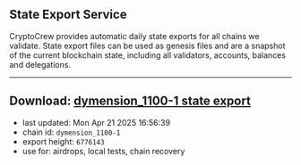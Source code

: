 ## State Export Service
CryptoCrew provides automatic daily state exports for all chains we validate. State export files can be used as genesis files and are a snapshot of the current blockchain state, including all validators, accounts, balances and delegations.

---
**Download: [dymension_1100-1 state export](https://dl-eu2.ccvalidators.com/SERVICE/dymension/dymension_1100-1_export_6776143.json)**
---

- last updated: Mon Apr 21 2025 16:56:39
- chain id: `dymension_1100-1`
- export height: `6776143`
- use for: airdrops, local tests, chain recovery
